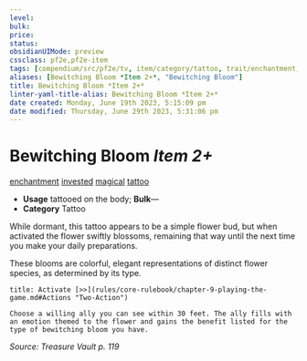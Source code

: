 ```yaml
---
level:
bulk:
price:
status:
obsidianUIMode: preview
cssclass: pf2e,pf2e-item
tags: [compendium/src/pf2e/tv, item/category/tattoo, trait/enchantment, trait/invested, trait/magical, trait/tattoo]
aliases: [Bewitching Bloom *Item 2+*, "Bewitching Bloom"]
title: Bewitching Bloom *Item 2+*
linter-yaml-title-alias: Bewitching Bloom *Item 2+*
date created: Monday, June 19th 2023, 5:15:09 pm
date modified: Thursday, June 29th 2023, 5:31:06 pm
---
```


# Bewitching Bloom *Item 2+*

[enchantment](rules/traits/enchantment.md) [invested](rules/traits/invested.md) [magical](rules/traits/magical.md) [tattoo](rules/traits/tattoo-lowg.md)  

- **Usage** tattooed on the body; **Bulk**—
- **Category** Tattoo

While dormant, this tattoo appears to be a simple flower bud, but when activated the flower swiftly blossoms, remaining that way until the next time you make your daily preparations.

These blooms are colorful, elegant representations of distinct flower species, as determined by its type.

```ad-embed-ability
title: Activate [>>](rules/core-rulebook/chapter-9-playing-the-game.md#Actions "Two-Action")

Choose a willing ally you can see within 30 feet. The ally fills with an emotion themed to the flower and gains the benefit listed for the type of bewitching bloom you have.
```

*Source: Treasure Vault p. 119*
